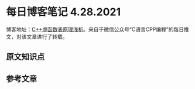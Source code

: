 # 每日博客笔记 4.28.2021

博客地址：[C++虚函数表原理浅析](https://www.cnblogs.com/zhxmdefj/p/11594459.html)。来自于微信公众号“C语言CPP编程”的每日推文，对该文章进行了转载。

## 原文知识点

## 参考文章
